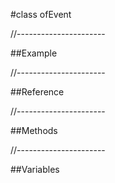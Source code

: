 #class ofEvent

//----------------------

##Example



//----------------------

##Reference



//----------------------

##Methods



//----------------------

##Variables



